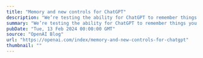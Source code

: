 ```yaml
---
title: "Memory and new controls for ChatGPT"
description: "We’re testing the ability for ChatGPT to remember things you discuss to make future chats more helpful. You’re in control of ChatGPT’s memory."
summary: "We’re testing the ability for ChatGPT to remember things you discuss to make future chats more helpful. You’re in control of ChatGPT’s memory."
pubDate: "Tue, 13 Feb 2024 00:00:00 GMT"
source: "OpenAI Blog"
url: "https://openai.com/index/memory-and-new-controls-for-chatgpt"
thumbnail: ""
---
```


